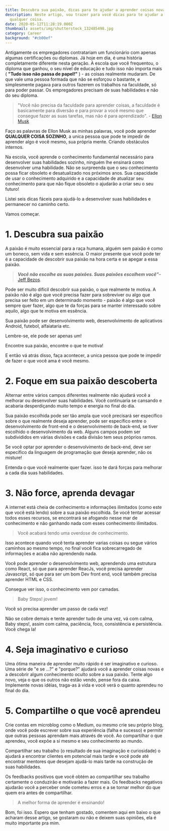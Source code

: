 ```yaml
---
title: Descubra sua paixão, dicas para te ajudar a aprender coisas novas
description: Neste artigo, vou trazer para você dicas para te ajudar a aprender
  qualquer coisa.
date: 2020-05-12T11:28:19.000Z
thumbnail: assets/img/shutterstock_132485498.jpg
category: Career
background: "#cb00ef"
---
```

Antigamente os empregadores contratariam um funcionário com apenas algumas certificações ou diplomas. Já hoje em dia, é uma história completamente diferente nesta geração. A escola que você frequentou, o diploma que ganhou, o seu nível de educação e tudo isso não importa mais ( **"Tudo isso não passa de papel!"** ) - as coisas realmente mudaram. De que vale uma pessoa formada que não se esforçou o bastante, e simplesmente pagava para outros fazerem os trabalhos na faculdade, só para poder passar. Os empregadores precisam de suas habilidades e não do seu diploma.

> "Você não precisa da faculdade para aprender coisas, a faculdade é basicamente para diversão e para provar a você mesmo que consegue fazer as suas tarefas, mas não é para aprendizado". - [Ellon Musk](https://pt.wikipedia.org/wiki/Elon_Musk)

Faço as palavras de Ellon Musk as minhas palavras, você pode aprender **QUALQUER COISA SOZINHO**, a unica pessoa que pode te impedir de aprender algo é você mesmo, sua própria mente. Criando obstáculos internos. 

Na escola, você aprende o conhecimento fundamental necessário para desenvolver suas habilidades sozinho, ninguém lhe ensinará como desenvolver uma habilidade. Não se surpreenda que o seu conhecimento possa ficar obsoleto e desatualizado nos próximos anos. Sua capacidade de usar o conhecimento adquirido e a capacidade de atualizar seu conhecimento para que não fique obsoleto o ajudarão a criar seu o seu futuro!

Listei seis dicas fáceis para ajudá-lo a desenvolver suas habilidades e permanecer no caminho certo.

Vamos começar.

# 1. Descubra sua paixão

A paixão é muito essencial para a raça humana, alguém sem paixão é como um boneco, sem vida e sem essência. O maior presente que você pode ter é a capacidade de descobrir sua paixão na hora certa e se apegar a essa paixão.

> ***Você não escolhe as suas paixões. Suas paixões escolhem você”***– [Jeff Bezos](https://pt.wikipedia.org/wiki/Jeff_Bezos).



Pode ser muito difícil descobrir sua paixão, o que realmente te motiva. A paixão não é algo que você precisa fazer para sobreviver ou algo que precisa ser feito em um determinado momento - paixão é algo que você sempre quer fazer, algo que te da forças para se manter interessado sobre aquilo, algo que te motiva em essência.

Sua paixão pode ser desenvolvimento web, desenvolvimento de aplicativos Android, futebol, alfaiataria etc. 

Lembre-se, ele pode ser apenas um!

Encontre sua paixão, encontre o que te motiva! 

E então vá atrás disso, faça acontecer, a unica pessoa que pode te impedir de fazer o que você ama é você mesmo.

# 2. Foque em sua paixão descoberta

Alternar entre vários campos diferentes realmente não ajudará você a melhorar ou desenvolver suas habilidades. Você continuaria se cansando e acabaria desperdiçando muito tempo e energia no final do dia.

Sua paixão escolhida pode ser tão ampla que você precisará ser específico sobre o que realmente deseja aprender, pode ser específico entre o desenvolvimento de front-end e o desenvolvimento de back-end, se tiver escolhido o desenvolvimento da web. Alguns campos podem ser subdivididos em várias divisões e cada divisão tem seus próprios ramos.

Se você optar por aprender o desenvolvimento de back-end, deve ser específico da linguagem de programação que deseja aprender, não os misture!

Entenda o que você realmente quer fazer. isso te dará forças para melhorar a cada dia suas habilidades.

# 3. Não force, aprenda devagar

A internet está cheia de conhecimento e informações ilimitados (como este que você está lendo) sobre a sua paixão escolhida. Se você tentar acessar todos esses recursos, se encontrará se afogando nesse mar de conhecimento e não ganhando nada com esses conhecimento ilimitados.

> Você acabará tendo uma overdose de conhecimento.

Isso acontece quando você tenta aprender varias coisas ou segue vários caminhos ao mesmo tempo, no final você fica sobrecarregado de informações e acaba não aprendendo nada.

Você pode aprender o desenvolvimento web, aprendendo uma estrutura como React, só que para aprender ReacJs, você precisa aprender Javascript, só que para ser um bom Dev front end, você também precisa aprender HTML e CSS.

Consegue ver isso, o conhecimento vem por camadas.

> Baby Steps! jovem!

Você só precisa aprender um passo de cada vez!

Não se cobre demais e tente aprender tudo de uma vez, vá com calma, Baby steps!, assim com calma, paciência, foco, consistência e persistência. Você chega la!

# 4. Seja imaginativo e curioso

Uma ótima maneira de aprender muito rápido é ser imaginativo e curioso. Uma série de "e se ...?" e "porque?"  ajudará você a aprender coisas novas e a descobrir algum conhecimento oculto sobre a sua paixão. Tente algo novo, veja o que os outros não estão vendo, pense fora da caixa. Implemente novas idéias, traga-as à vida e você verá o quanto aprendeu no final do dia.

# 5. Compartilhe o que você aprendeu

Crie contas em microblog como o Medium, ou mesmo crie seu próprio blog, onde você pode escrever sobre sua experiência (falha e sucesso) e permitir que outras pessoas aprendam mais através de você. Ao compartilhar o que aprendeu, você expõe a si mesmo e seu conhecimento ao mundo.

Compartilhar seu trabalho (o resultado de sua imaginação e curiosidade) o ajudará a encontrar clientes em potencial mais tarde e você pode até encontrar mentores que desejam ajudá-lo mais tarde na construção de suas habilidades.

Os feedbacks positivos que você obtém ao compartilhar seu trabalho certamente o conduzirão e motivarão a fazer mais. Os feedbacks negativos ajudarão você a perceber onde cometeu erros e a se tornar melhor do que quem era antes de compartilhar.

> A melhor forma de aprender é ensinando!

Bom, foi isso. Espero que tenham gostado, comentem aqui em baixo o que acharam desse artigo, se gostaram ou não e deixem suas opiniões, ela é muito importante pra mim.
